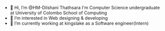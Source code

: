 - 👋 Hi, I’m @HM-Dilshani Thathsara
     I'm Computer Science undergraduate at University of Colombo School of Computing
- 👀 I’m interested in Web designing & developing
- 🌱 I’m currently working at kingslake as a Software engineer(Intern)


<!---
HM-Dilshani/HM-Dilshani is a ✨ special ✨ repository because its `README.md` (this file) appears on your GitHub profile.
You can click the Preview link to take a look at your changes.
--->
